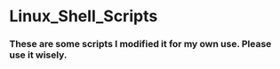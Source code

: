 # Linux_Shell_Scripts

### These are some scripts I modified it for my own use. Please use it wisely.
